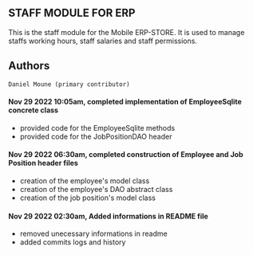 ## STAFF MODULE FOR ERP

This is the staff module for the Mobile ERP-STORE. 
It is used to manage staffs working hours, staff salaries and staff permissions.

## Authors

    Daniel Moune (primary contributor)

#### Nov 29 2022 10:05am, completed implementation of EmployeeSqlite concrete class
   - provided code for the EmployeeSqlite methods
   - provided code for the JobPositionDAO header

#### Nov 29 2022 06:30am, completed construction of Employee and Job Position header files
   - creation of the employee's model class
   - creation of the employee's DAO abstract class
   - creation of the job position's model class

#### Nov 29 2022 02:30am, Added informations in README file
   - removed unecessary informations in readme
   - added commits logs and history

